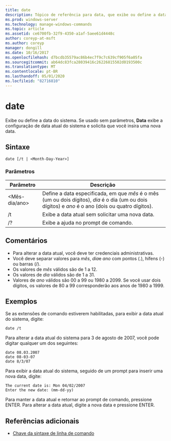```yaml
---
title: date
description: Tópico de referência para data, que exibe ou define a data do sistema. Se usado sem parâmetros,
ms.prod: windows-server
ms.technology: manage-windows-commands
ms.topic: article
ms.assetid: ce6700fb-32f9-4350-a1af-5aee61d4448c
author: coreyp-at-msft
ms.author: coreyp
manager: dongill
ms.date: 10/16/2017
ms.openlocfilehash: d7bcdb35579ac86b4ec7f9c7c639cf905f6a05fa
ms.sourcegitcommit: ab64dc83fca28039416c26226815502d0193500c
ms.translationtype: MT
ms.contentlocale: pt-BR
ms.lasthandoff: 05/01/2020
ms.locfileid: "82716810"
---
```

# <a name="date"></a>date

Exibe ou define a data do sistema. Se usado sem parâmetros, **Data** exibe a configuração de data atual do sistema e solicita que você insira uma nova data.



## <a name="syntax"></a>Sintaxe

```
date [/t | <Month-Day-Year>]
```

### <a name="parameters"></a>Parâmetros

|Parâmetro|Descrição|
|---------|-----------|
|\<Mês-dia/ano>|Define a data especificada, em que *mês* é o mês (um ou dois dígitos), *dia* é o dia (um ou dois dígitos) e *ano* é o ano (dois ou quatro dígitos).|
|/t|Exibe a data atual sem solicitar uma nova data.|
|/?|Exibe a ajuda no prompt de comando.|

## <a name="remarks"></a>Comentários

-   Para alterar a data atual, você deve ter credenciais administrativas.
-   Você deve separar valores para *mês*, *dia*e *ano* com pontos (.), hifens (-) ou barras (/).
-   Os valores de *mês* válidos são de 1 a 12.
-   Os valores de *dia* válidos são de 1 a 31.
-   Valores de *ano* válidos são 00 a 99 ou 1980 a 2099. Se você usar dois dígitos, os valores de 80 a 99 corresponderão aos anos de 1980 a 1999.

## <a name="examples"></a>Exemplos

Se as extensões de comando estiverem habilitadas, para exibir a data atual do sistema, digite:
```
date /t
```
Para alterar a data atual do sistema para 3 de agosto de 2007, você pode digitar qualquer um dos seguintes:
```
date 08.03.2007
date 08-03-07
date 8/3/07
```
Para exibir a data atual do sistema, seguido de um prompt para inserir uma nova data, digite:
```
The current date is: Mon 04/02/2007
Enter the new date: (mm-dd-yy)
```
Para manter a data atual e retornar ao prompt de comando, pressione ENTER. Para alterar a data atual, digite a nova data e pressione ENTER.

## <a name="additional-references"></a>Referências adicionais

- [Chave da sintaxe de linha de comando](command-line-syntax-key.md)